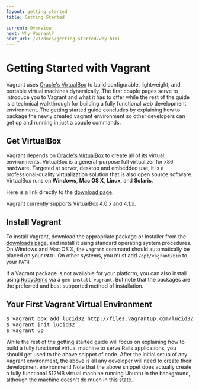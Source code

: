 ```yaml
---
layout: getting_started
title: Getting Started

current: Overview
next: Why Vagrant?
next_url: /v1/docs/getting-started/why.html
---
```

# Getting Started with Vagrant

Vagrant uses [Oracle's VirtualBox](http://www.virtualbox.org)
to build configurable, lightweight, and portable virtual machines dynamically.
The first couple pages serve to introduce you to Vagrant and what it has
to offer while the rest of the guide is a technical walkthrough for building a
fully functional web development environment. The getting started
guide concludes by explaining how to package the newly created vagrant environment
so other developers can get up and running in just a couple commands.

## Get VirtualBox

Vagrant depends on [Oracle's VirtualBox](http://www.virtualbox.org) to create all of
its virtual environments. VirtualBox is a general-purpose full virtualizer for
x86 hardware. Targeted at server, desktop and embedded use, it is a
professional-quality virtualization solution that is also open source software.
VirtualBox runs on **Windows**, **Mac OS X**, **Linux**, and **Solaris**.

Here is a link directly to the [download page](http://www.virtualbox.org/wiki/Downloads).

Vagrant currently supports VirtualBox 4.0.x and 4.1.x.

## Install Vagrant

To install Vagrant, download the appropriate package or installer from the
[downloads page](http://downloads.vagrantup.com), and install it using standard
operating system procedures. On Windows and Mac OS X, the `vagrant` command should
automatically be placed on your `PATH`. On other systems, you must add `/opt/vagrant/bin`
to your `PATH`.

If a Vagrant package is not available for your platform, you can also install
using [RubyGems](http://rubygems.org/gems/vagrant) via a `gem install vagrant`.
But note that the packages are the preferred and best supported method of installation.

## Your First Vagrant Virtual Environment

<pre>
$ vagrant box add lucid32 http://files.vagrantup.com/lucid32.box
$ vagrant init lucid32
$ vagrant up
</pre>

While the rest of the getting started guide will focus on explaining how to
build a fully functional virtual machine to serve Rails applications, you
should get used to the above snippet of code. After the initial setup of
any Vagrant environment, the above is all any developer will need to create
their development environment! Note that the above snippet does actually
create a fully functional 512MB virtual machine running Ubuntu in the
background, although the machine doesn't do much in this state.
